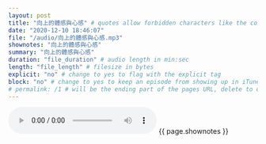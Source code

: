 ```yaml
---
layout: post
title: "向上的體感與心感" # quotes allow forbidden characters like the colon
date: "2020-12-10 18:46:07"
file: "/audio/向上的體感與心感.mp3"
shownotes: "向上的體感與心感"
summary: "向上的體感與心感"
duration: "file_duration" # audio length in min:sec
length: "file_length" # filesize in bytes
explicit: "no" # change to yes to flag with the explicit tag
block: "no" # change to yes to keep an episode from showing up in iTunes
# permalink: /1 # will be the ending part of the pages URL, delete to default to the title
---
```


<audio controls>
<source src="{{site.url}}{{site.baseurl}}{{ page.file }}" type="audio/x-mp3">
Your browser does not support the audio element.
</audio>
{{ page.shownotes }}
